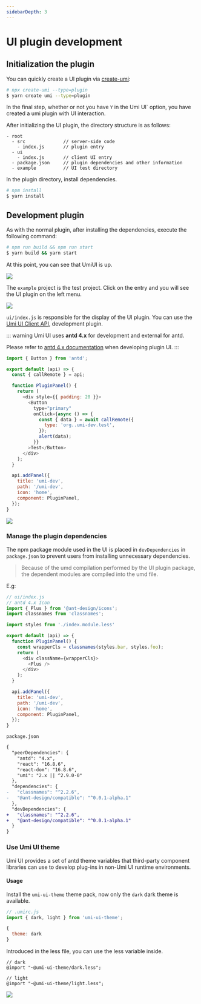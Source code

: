 ```yaml
---
sidebarDepth: 3
---
```


# UI plugin development

<Badge text="2.9.0+"/>

## Initialization the plugin

You can quickly create a UI plugin via [create-umi](https://github.com/umijs/create-umi):

```bash
# npx create-umi --type=plugin
$ yarn create umi --type=plugin
```

In the final step, whether or not you have `Y` in the Umi UI` option, you have created a umi plugin with UI interaction.

After initializing the UI plugin, the directory structure is as follows:

```
- root
  - src              // server-side code
    - index.js       // plugin entry
  - ui
    - index.js       // client UI entry
  - package.json     // plugin dependencies and other information
  - example          // UI test directory
```

In the plugin directory, install dependencies.

```bash
# npm install
$ yarn install
```

## Development plugin

As with the normal plugin, after installing the dependencies, execute the following command:

```bash
# npm run build && npm run start
$ yarn build && yarn start
```

At this point, you can see that UmiUI is up.

![](https://gw.alipayobjects.com/zos/antfincdn/O5Hjz1o4n8/c8cd6adb-9678-433c-b809-8be8b6f5ea6e.png)

The `example` project is the test project. Click on the entry and you will see the UI plugin on the left menu.

![](https://gw.alipayobjects.com/zos/antfincdn/JAgV0HTUZn/702548da-6a1b-404c-bac6-3dd321dfc2b0.png)

`ui/index.js` is responsible for the display of the UI plugin. You can use the [Umi UI Client API](https://umijs.org/plugin/umi-ui.html#%E5%AE%A2%E6%88%B7%E7%AB%AF%E6%8E%A5%E5%8F%A3), development plugin.

::: warning
Umi UI uses **antd 4.x** for development and external for antd.

Please refer to [antd 4.x documentation](https://4-0-prepare--ant-design.netlify.com/components/form-cn/) when developing plugin UI.
:::

```js
import { Button } from 'antd';

export default (api) => {
  const { callRemote } = api;

  function PluginPanel() {
    return (
      <div style={{ padding: 20 }}>
        <Button
          type="primary"
          onClick={async () => {
            const { data } = await callRemote({
              type: 'org..umi-dev.test',
            });
            alert(data);
          }}
        >Test</Button>
      </div>
    );
  }

  api.addPanel({
    title: 'umi-dev',
    path: '/umi-dev',
    icon: 'home',
    component: PluginPanel,
  });
}
```

![](https://gw.alipayobjects.com/zos/antfincdn/tos3ooP0Dy/e985c7e0-09b7-49e1-965c-d2032a4783c5.png)


### Manage the plugin dependencies
The npm package module used in the UI is placed in `devDependencies` in `package.json` to prevent users from installing unnecessary dependencies.

> Because of the umd compilation performed by the UI plugin package, the dependent modules are compiled into the umd file.

E.g:

```js
// ui/index.js
// antd 4.x Icon
import { Plus } from '@ant-design/icons';
import classnames from 'classnames';

import styles from './index.module.less'

export default (api) => {
  function PluginPanel() {
    const wrapperCls = classnames(styles.bar, styles.foo);
    return (
      <div className={wrapperCls}>
        <Plus />
      </div>
    );
  }

  api.addPanel({
    title: 'umi-dev',
    path: '/umi-dev',
    icon: 'home',
    component: PluginPanel,
  });
}
```

`package.json`

```diff
{
  "peerDependencies": {
    "antd": "4.x",
    "react": "16.8.6",
    "react-dom": "16.8.6",
    "umi": "2.x || ^2.9.0-0"
  },
  "dependencies": {
-   "classnames": "^2.2.6",
-   "@ant-design/compatible": "^0.0.1-alpha.1"
  },
  "devDependencies": {
+   "classnames": "^2.2.6",
+   "@ant-design/compatible": "^0.0.1-alpha.1"
  }
}
```



### Use Umi UI theme

Umi UI provides a set of antd theme variables that third-party component libraries can use to develop plug-ins in non-Umi UI runtime environments.

#### Usage

Install the `umi-ui-theme` theme pack, now only the `dark` dark theme is available.

```js
// .umirc.js
import { dark, light } from 'umi-ui-theme';

{
  theme: dark
}
```

Introduced in the less file, you can use the less variable inside.

```less
// dark
@import "~@umi-ui-theme/dark.less";

// light
@import "~@umi-ui-theme/light.less";
```

![](https://gw.alipayobjects.com/zos/antfincdn/z6VWQcplHx/9c78b96e-5ca9-407c-83d7-2caf5801c7ea.png)
